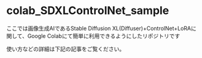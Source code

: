 # colab_SDXLControlNet_sample

ここでは画像生成AIであるStable Diffusion XL(Diffuser)+ControlNet+LoRAに関して、Google Colabにて簡単に利用できるようにしたリポジトリです　

使い方などの詳細は下記の記事をご覧ください。


